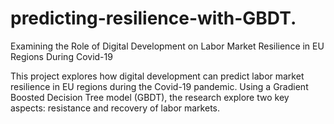 # predicting-resilience-with-GBDT.
Examining the Role of Digital Development on Labor Market Resilience in EU Regions During Covid-19

This project explores how digital development can predict labor market resilience in EU regions during the Covid-19 pandemic. Using a Gradient Boosted Decision Tree model (GBDT), the research explore two key aspects: resistance and recovery of labor markets.
